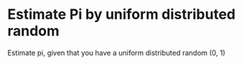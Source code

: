 # Estimate Pi by uniform distributed random
Estimate pi, given that you have a uniform distributed random (0, 1)
